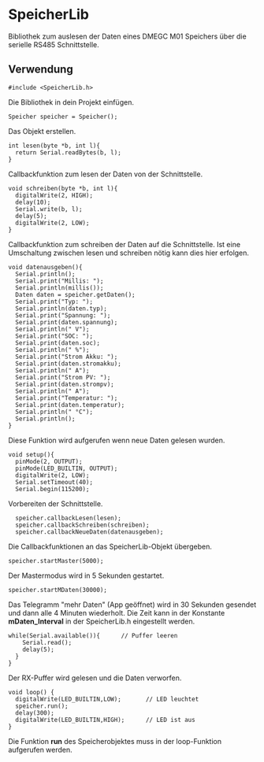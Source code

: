 # SpeicherLib

Bibliothek zum auslesen der Daten eines DMEGC M01 Speichers über die serielle RS485 Schnittstelle.

## Verwendung
```
#include <SpeicherLib.h>
```
Die Bibliothek in dein Projekt einfügen.
```
Speicher speicher = Speicher();
```
Das Objekt erstellen.
```
int lesen(byte *b, int l){
  return Serial.readBytes(b, l);
}
```
Callbackfunktion zum lesen der Daten von der Schnittstelle.
```
void schreiben(byte *b, int l){
  digitalWrite(2, HIGH);
  delay(10);
  Serial.write(b, l);
  delay(5);
  digitalWrite(2, LOW);
}
```
Callbackfunktion zum schreiben der Daten auf die Schnittstelle. Ist eine Umschaltung zwischen lesen und schreiben nötig kann dies hier erfolgen.
```
void datenausgeben(){
  Serial.println();
  Serial.print("Millis: ");
  Serial.println(millis());
  Daten daten = speicher.getDaten();
  Serial.print("Typ: ");
  Serial.println(daten.typ);
  Serial.print("Spannung: ");
  Serial.print(daten.spannung);
  Serial.println(" V");
  Serial.print("SOC: ");
  Serial.print(daten.soc);
  Serial.println(" %");
  Serial.print("Strom Akku: ");
  Serial.print(daten.stromakku);
  Serial.println(" A");
  Serial.print("Strom PV: ");
  Serial.print(daten.strompv);
  Serial.println(" A");
  Serial.print("Temperatur: ");
  Serial.print(daten.temperatur);
  Serial.println(" °C");
  Serial.println();
}
```
Diese Funktion wird aufgerufen wenn neue Daten gelesen wurden.
```
void setup(){
  pinMode(2, OUTPUT);
  pinMode(LED_BUILTIN, OUTPUT);
  digitalWrite(2, LOW);
  Serial.setTimeout(40);
  Serial.begin(115200);
```
Vorbereiten der Schnittstelle.
```
  speicher.callbackLesen(lesen);
  speicher.callbackSchreiben(schreiben);
  speicher.callbackNeueDaten(datenausgeben);
```
Die Callbackfunktionen an das SpeicherLib-Objekt übergeben.
```
speicher.startMaster(5000);
```
Der Mastermodus wird in 5 Sekunden gestartet.

```
speicher.startMDaten(30000);
```
Das Telegramm "mehr Daten" (App geöffnet) wird in 30 Sekunden gesendet und dann alle 4 Minuten wiederholt. Die Zeit kann in der Konstante **mDaten_Interval** in der SpeicherLib.h eingestellt werden.
```
while(Serial.available()){      // Puffer leeren
    Serial.read();
    delay(5);
  }
}
```
Der RX-Puffer wird gelesen und die Daten verworfen.
```
void loop() {
  digitalWrite(LED_BUILTIN,LOW);       // LED leuchtet
  speicher.run();
  delay(300);
  digitalWrite(LED_BUILTIN,HIGH);      // LED ist aus
}
```
Die Funktion **run** des Speicherobjektes muss in der loop-Funktion aufgerufen werden.

